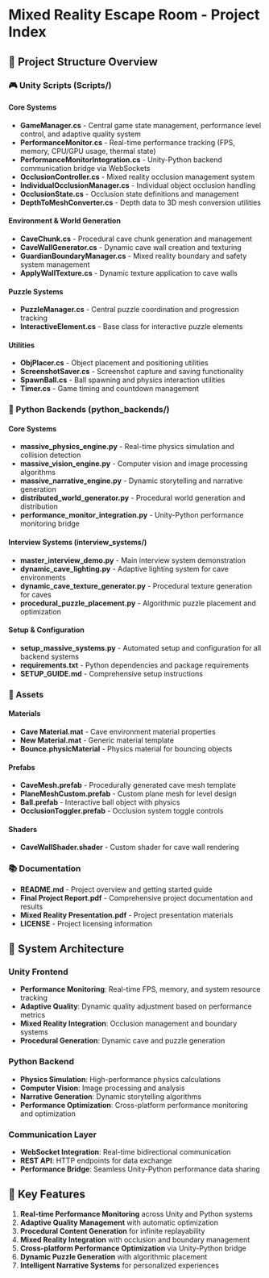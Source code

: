 # Mixed Reality Escape Room - Project Index

## 📁 Project Structure Overview

### 🎮 Unity Scripts (Scripts/)
#### Core Systems
- **GameManager.cs** - Central game state management, performance level control, and adaptive quality system
- **PerformanceMonitor.cs** - Real-time performance tracking (FPS, memory, CPU/GPU usage, thermal state)
- **PerformanceMonitorIntegration.cs** - Unity-Python backend communication bridge via WebSockets
- **OcclusionController.cs** - Mixed reality occlusion management system
- **IndividualOcclusionManager.cs** - Individual object occlusion handling
- **OcclusionState.cs** - Occlusion state definitions and management
- **DepthToMeshConverter.cs** - Depth data to 3D mesh conversion utilities

#### Environment & World Generation
- **CaveChunk.cs** - Procedural cave chunk generation and management
- **CaveWallGenerator.cs** - Dynamic cave wall creation and texturing
- **GuardianBoundaryManager.cs** - Mixed reality boundary and safety system management
- **ApplyWallTexture.cs** - Dynamic texture application to cave walls

#### Puzzle Systems
- **PuzzleManager.cs** - Central puzzle coordination and progression tracking
- **InteractiveElement.cs** - Base class for interactive puzzle elements

#### Utilities
- **ObjPlacer.cs** - Object placement and positioning utilities
- **ScreenshotSaver.cs** - Screenshot capture and saving functionality
- **SpawnBall.cs** - Ball spawning and physics interaction utilities
- **Timer.cs** - Game timing and countdown management

### 🐍 Python Backends (python_backends/)
#### Core Systems
- **massive_physics_engine.py** - Real-time physics simulation and collision detection
- **massive_vision_engine.py** - Computer vision and image processing algorithms
- **massive_narrative_engine.py** - Dynamic storytelling and narrative generation
- **distributed_world_generator.py** - Procedural world generation and distribution
- **performance_monitor_integration.py** - Unity-Python performance monitoring bridge

#### Interview Systems (interview_systems/)
- **master_interview_demo.py** - Main interview system demonstration
- **dynamic_cave_lighting.py** - Adaptive lighting system for cave environments
- **dynamic_cave_texture_generator.py** - Procedural texture generation for caves
- **procedural_puzzle_placement.py** - Algorithmic puzzle placement and optimization

#### Setup & Configuration
- **setup_massive_systems.py** - Automated setup and configuration for all backend systems
- **requirements.txt** - Python dependencies and package requirements
- **SETUP_GUIDE.md** - Comprehensive setup instructions

### 🎨 Assets
#### Materials
- **Cave Material.mat** - Cave environment material properties
- **New Material.mat** - Generic material template
- **Bounce.physicMaterial** - Physics material for bouncing objects

#### Prefabs
- **CaveMesh.prefab** - Procedurally generated cave mesh template
- **PlaneMeshCustom.prefab** - Custom plane mesh for level design
- **Ball.prefab** - Interactive ball object with physics
- **OcclusionToggler.prefab** - Occlusion system toggle controls

#### Shaders
- **CaveWallShader.shader** - Custom shader for cave wall rendering

### 📚 Documentation
- **README.md** - Project overview and getting started guide
- **Final Project Report.pdf** - Comprehensive project documentation and results
- **Mixed Reality Presentation.pdf** - Project presentation materials
- **LICENSE** - Project licensing information

## 🔧 System Architecture

### Unity Frontend
- **Performance Monitoring**: Real-time FPS, memory, and system resource tracking
- **Adaptive Quality**: Dynamic quality adjustment based on performance metrics
- **Mixed Reality Integration**: Occlusion management and boundary systems
- **Procedural Generation**: Dynamic cave and puzzle generation

### Python Backend
- **Physics Simulation**: High-performance physics calculations
- **Computer Vision**: Image processing and analysis
- **Narrative Generation**: Dynamic storytelling algorithms
- **Performance Optimization**: Cross-platform performance monitoring and optimization

### Communication Layer
- **WebSocket Integration**: Real-time bidirectional communication
- **REST API**: HTTP endpoints for data exchange
- **Performance Bridge**: Seamless Unity-Python performance data sharing

## 🚀 Key Features
1. **Real-time Performance Monitoring** across Unity and Python systems
2. **Adaptive Quality Management** with automatic optimization
3. **Procedural Content Generation** for infinite replayability
4. **Mixed Reality Integration** with occlusion and boundary management
5. **Cross-platform Performance Optimization** via Unity-Python bridge
6. **Dynamic Puzzle Generation** with algorithmic placement
7. **Intelligent Narrative Systems** for personalized experiences

